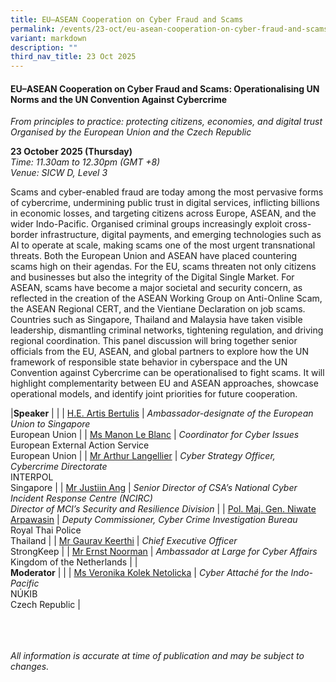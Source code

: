 ```yaml
---
title: EU–ASEAN Cooperation on Cyber Fraud and Scams
permalink: /events/23-oct/eu-asean-cooperation-on-cyber-fraud-and-scams/
variant: markdown
description: ""
third_nav_title: 23 Oct 2025
---
```

#### **EU–ASEAN Cooperation on Cyber Fraud and Scams: Operationalising UN Norms and the UN Convention Against Cybercrime**
*From principles to practice: protecting citizens, economies, and digital trust
<br> Organised by the European Union and the Czech Republic*

**23 October 2025 (Thursday)**  
*Time: 11.30am to 12.30pm (GMT +8)*
<br>*Venue: SICW D, Level 3*

Scams and cyber-enabled fraud are today among the most pervasive forms of cybercrime, undermining public trust in digital services, inflicting billions in economic losses, and targeting citizens across Europe, ASEAN, and the wider Indo-Pacific. Organised criminal groups increasingly exploit cross-border infrastructure, digital payments, and emerging technologies such as AI to operate at scale, making scams one of the most urgent transnational threats. Both the European Union and ASEAN have placed countering scams high on their agendas. For the EU, scams threaten not only citizens and businesses but also the integrity of the Digital Single Market. For ASEAN, scams have become a major societal and security concern, as reflected in the creation of the ASEAN Working Group on Anti-Online Scam, the ASEAN Regional CERT, and the Vientiane Declaration on job scams. Countries such as Singapore, Thailand and Malaysia have taken visible leadership, dismantling criminal networks, tightening regulation, and driving regional coordination. This panel discussion will bring together senior officials from the EU, ASEAN, and global partners to explore how the UN framework of responsible state behavior in cyberspace and the UN Convention against Cybercrime can be operationalised to fight scams. It will highlight complementarity between EU and ASEAN approaches, showcase operational models, and identify joint priorities for future cooperation.

|**Speaker**          |                                                              |
| [H.E. Artis Bertulis](/speakers/he-artis-bertulis/)  | *Ambassador-designate of the European Union to Singapore*<br>European Union      |
| [Ms Manon Le Blanc](/speakers/ms-manon-le-blanc/)  | *Coordinator for Cyber Issues* <br>European External Action Service<br>European Union      |
| [Mr Arthur Langellier](/speakers/mr-arthur-langellier/)  | *Cyber Strategy Officer, Cybercrime Directorate* <br>INTERPOL<br>Singapore      |
| [Mr Justiin Ang](/speakers/mr-justiin-ang/)  | *Senior Director of CSA’s National Cyber Incident Response Centre (NCIRC)<br>Director of MCI’s Security and Resilience Division*      |
| [Pol. Maj. Gen. Niwate Arpawasin](/speakers/pol-maj-gen-niwate-arpawasin/)  | *Deputy Commissioner, Cyber Crime Investigation Bureau* <br>Royal Thai Police<br>Thailand      |
| [Mr Gaurav Keerthi](/speakers/mr-gaurav-keerthi/)  | *Chief Executive Officer* <br>StrongKeep      |
| [Mr Ernst Noorman](/speakers/mr-ernst-noorman/)  | *Ambassador at Large for Cyber Affairs* <br>Kingdom of the Netherlands      |
|<br>**Moderator**          |                                                              |
| [Ms Veronika Kolek Netolicka](/speakers/ms-veronika-kolek-netolicka/)  | *Cyber Attaché for the Indo-Pacific* <br>NÚKIB<br>Czech Republic      |

<br><br><br>
*All information is accurate at time of publication and may be subject to changes.*